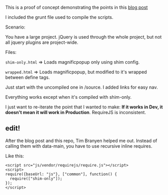 This is a proof of concept demonstrating the points in this [blog post](http://blog.player.me/case-requirejs/)

I included the grunt file used to compile the scripts. 

Scenario: 

You have a large project. jQuery is used through the whole project, but not all jquery plugins are project-wide. 

Files: 

``shim-only.html`` => Loads magnificpopup only using shim config. 

``wrapped.html`` => Loads magnificpopup, but modified to it's wrapped between define tags. 

Just start with the uncompiled one in /source. I added links for easy nav. 

Everything works except when it's compiled with shim-only. 

I just want to re-iterate the point that I wanted to make: **If it works in Dev, it doesn't mean it will work in Production**. RequireJS is inconsistent. 

edit!
--------
After the blog post and this repo, Tim Branyen helped me out. Instead of calling them with data-main, you have to use recursive inline requires. 

Like this: 

````
<script src="js/vendor/requirejs/require.js"></script>
<script>
require({baseUrl: "js"}, ["common"], function() {
  require(["shim-only"]);
});
</script>
````
